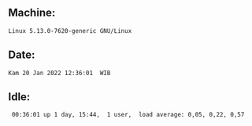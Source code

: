 ## Machine:
```
Linux 5.13.0-7620-generic GNU/Linux
```
## Date:
```
Kam 20 Jan 2022 12:36:01  WIB
```
## Idle:
```
 00:36:01 up 1 day, 15:44,  1 user,  load average: 0,05, 0,22, 0,57
```
